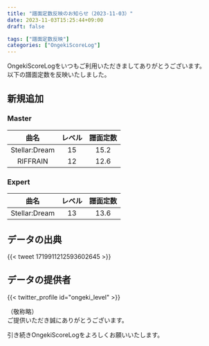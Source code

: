 ```yaml
---
title: "譜面定数反映のお知らせ（2023-11-03）"
date: 2023-11-03T15:25:44+09:00
draft: false

tags: ["譜面定数反映"]
categories: ["OngekiScoreLog"]
---
```


OngekiScoreLogをいつもご利用いただきましてありがとうございます。  
以下の譜面定数を反映いたしました。

<!--more-->

## 新規追加

<!-- ### Lunatic

| 曲名 | レベル | 譜面定数 |
|:-:|:-:|:-:| -->

### Master

| 曲名 | レベル | 譜面定数 |
|:-:|:-:|:-:|
| Stellar:Dream | 15 | 15.2 |
| RIFFRAIN | 12 | 12.6 |

### Expert

| 曲名 | レベル | 譜面定数 |
|:-:|:-:|:-:|
| Stellar:Dream | 13 | 13.6 |

## データの出典

{{< tweet 1719911212593602645 >}}

## データの提供者

{{< twitter_profile id="ongeki_level" >}}

（敬称略）  
ご提供いただき誠にありがとうございます。

引き続きOngekiScoreLogをよろしくお願いいたします。
